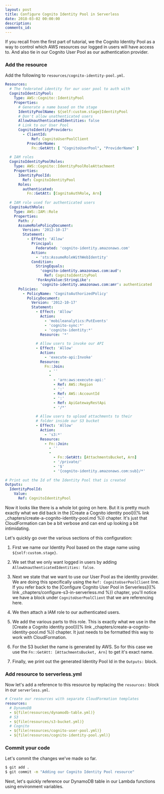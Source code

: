 ```yaml
---
layout: post
title: Configure Cognito Identity Pool in Serverless
date: 2018-03-02 00:00:00
description:
comments_id:
---
```


If you recall from the first part of tutorial, we the Cognito Identity Pool as a way to control which AWS resources our logged in users will have access to. And also tie in our Cognito User Pool as our authentication provider.

### Add the resource

Add the following to `resources/cognito-identity-pool.yml`.

``` yml
Resources:
  # The federated identity for our user pool to auth with
  CognitoIdentityPool:
    Type: AWS::Cognito::IdentityPool
    Properties:
      # Generate a name based on the stage
      IdentityPoolName: ${self:custom.stage}IdentityPool
      # Don't allow unathenticated users
      AllowUnauthenticatedIdentities: false
      # Link to our User Pool
      CognitoIdentityProviders:
        - ClientId:
            Ref: CognitoUserPoolClient
          ProviderName:
            Fn::GetAtt: [ "CognitoUserPool", "ProviderName" ]
            
  # IAM roles
  CognitoIdentityPoolRoles:
    Type: AWS::Cognito::IdentityPoolRoleAttachment
    Properties:
      IdentityPoolId:
        Ref: CognitoIdentityPool
      Roles:
        authenticated:
          Fn::GetAtt: [CognitoAuthRole, Arn]
          
  # IAM role used for authenticated users
  CognitoAuthRole:
    Type: AWS::IAM::Role
    Properties:
      Path: /
      AssumeRolePolicyDocument:
        Version: '2012-10-17'
        Statement:
          - Effect: 'Allow'
            Principal:
              Federated: 'cognito-identity.amazonaws.com'
            Action:
              - 'sts:AssumeRoleWithWebIdentity'
            Condition:
              StringEquals:
                'cognito-identity.amazonaws.com:aud':
                  Ref: CognitoIdentityPool
              'ForAnyValue:StringLike':
                'cognito-identity.amazonaws.com:amr': authenticated
      Policies:
        - PolicyName: 'CognitoAuthorizedPolicy'
          PolicyDocument:
            Version: '2012-10-17'
            Statement:
              - Effect: 'Allow'
                Action:
                  - 'mobileanalytics:PutEvents'
                  - 'cognito-sync:*'
                  - 'cognito-identity:*'
                Resource: '*'
              
              # Allow users to invoke our API
              - Effect: 'Allow'
                Action:
                  - 'execute-api:Invoke'
                Resource:
                  Fn::Join:
                    - ''
                    -
                      - 'arn:aws:execute-api:'
                      - Ref: AWS::Region
                      - ':'
                      - Ref: AWS::AccountId
                      - ':'
                      - Ref: ApiGatewayRestApi
                      - '/*'
              
              # Allow users to upload attachments to their
              # folder inside our S3 bucket
              - Effect: 'Allow'
                Action:
                  - 's3:*'
                Resource:
                  - Fn::Join:
                    - ''
                    -
                      - Fn::GetAtt: [AttachmentsBucket, Arn]
                      - '/private/'
                      - '$'
                      - '{cognito-identity.amazonaws.com:sub}/*'
  
# Print out the Id of the Identity Pool that is created
Outputs:
  IdentityPoolId:
    Value:
      Ref: CognitoIdentityPool
```

Now it looks like there is a whole lot going on here. But it is pretty much exactly what we did back in the [Create a Cognito identity pool]({% link _chapters/create-a-cognito-identity-pool.md %}) chapter. It's just that CloudFormation can be a bit verbose and can end up looking a bit intimidating.

Let's quickly go over the various sections of this configuration:

1. First we name our Identity Pool based on the stage name using `${self:custom.stage}`.

2. We set that we only want logged in users by adding `AllowUnauthenticatedIdentities: false`.

3. Next we state that we want to use our User Pool as the identity provider. We are doing this specifically using the `Ref: CognitoUserPoolClient` line. If you refer back to the [Configure Cognito User Pool in Serverless]({% link _chapters/configure-s3-in-serverless.md %}) chapter, you'll notice we have a block under `CognitoUserPoolClient` that we are referencing here.

4. We then attach a IAM role to our authenticated users.

5. We add the various parts to this role. This is exactly what we use in the [Create a Cognito identity pool]({% link _chapters/create-a-cognito-identity-pool.md %}) chapter. It just needs to be formatted this way to work with CloudFormation.

6. For the S3 bucket the name is generated by AWS. So for this case we use the `Fn::GetAtt: [AttachmentsBucket, Arn]` to get it's exact name.

7. Finally, we print out the generated Identity Pool Id in the `Outputs:` block.

### Add resource to serverless.yml

Now let's add a reference to this resource by replacing the `resources:` block in our `serverless.yml`.

``` yml
# Create our resources with separate CloudFormation templates
resources:
  # DynamoDB
  - ${file(resources/dynamodb-table.yml)}
  # S3
  - ${file(resources/s3-bucket.yml)}
  # Cognito
  - ${file(resources/cognito-user-pool.yml)}
  - ${file(resources/cognito-identity-pool.yml)}
```

### Commit your code

Let's commit the changes we've made so far.

``` bash
$ git add .
$ git commit -m "Adding our Cognito Identity Pool resource"
```

Next, let's quickly reference our DynamoDB table in our Lambda functions using environment variables.
